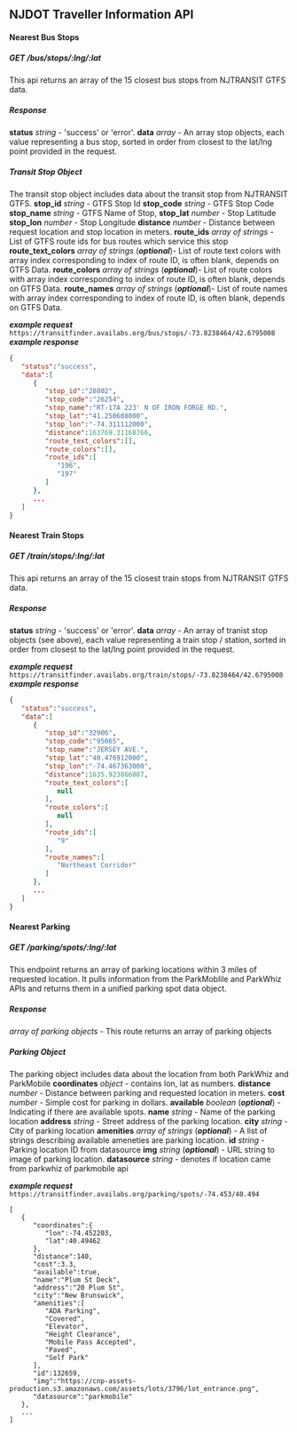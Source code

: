 ## NJDOT Traveller Information API

#### Nearest Bus Stops 
##### GET ___/bus/stops/:lng/:lat___
This api returns an array of the 15 closest bus stops from NJTRANSIT GTFS data.
##### Response  
__status__ _string_ - 'success' or 'error'.
__data__ _array_ - An array stop objects, each value representing a bus stop, sorted in order from closest to the lat/lng point provided in the request.

##### Transit Stop Object
The transit stop object includes data about the transit stop from NJTRANSIT GTFS. 
__stop_id__ _string_ - GTFS Stop Id
__stop_code__ _string_ - GTFS Stop Code 
__stop_name__ _string_ - GTFS Name of Stop,
__stop_lat__ _number_ - Stop Latitude 
__stop_lon__ _number_ - Stop Longitude
__distance__ _number_ - Distance between request location and stop location in meters.
__route_ids__ _array of strings_ - List of GTFS route ids for bus routes which service this stop 
__route_text_colors__ _array of strings_ (___optional___)-  List of route text colors with array index corresponding to index of route ID, is often blank, depends on GTFS Data.
__route_colors__  _array of strings_ (___optional___)-  List of route colors with array index corresponding to index of route ID, is often blank, depends on GTFS Data.
__route_names__  _array of strings_ (___optional___)-  List of route names with array index corresponding to index of route ID, is often blank, depends on GTFS Data.

___example request___
```https://transitfinder.availabs.org/bus/stops/-73.8238464/42.6795008```
___example response___
```json
{  
   "status":"success",
   "data":[  
      {  
         "stop_id":"28802",
         "stop_code":"26254",
         "stop_name":"RT-17A 223' N OF IRON FORGE RD.",
         "stop_lat":"41.250608000",
         "stop_lon":"-74.311112000",
         "distance":163769.31168766,
         "route_text_colors":[],
         "route_colors":[],
         "route_ids":[  
            "196",
            "197"
         ]
      },
      ...
   ]
}
```
#### Nearest Train Stops 
##### GET ___/train/stops/:lng/:lat___
This api returns an array of the 15 closest train stops from NJTRANSIT GTFS data.
##### Response  
__status__ _string_ - 'success' or 'error'.
__data__ _array_ - An array of tranist stop objects (see above), each value representing a train stop / station, sorted in order from closest to the lat/lng point provided in the request.

___example request___
```https://transitfinder.availabs.org/train/stops/-73.8238464/42.6795008```
___example response___
```json
{  
   "status":"success",
   "data":[  
      {  
         "stop_id":"32906",
         "stop_code":"95065",
         "stop_name":"JERSEY AVE.",
         "stop_lat":"40.476912000",
         "stop_lon":"-74.467363000",
         "distance":1635.923866087,
         "route_text_colors":[  
            null
         ],
         "route_colors":[  
            null
         ],
         "route_ids":[  
            "9"
         ],
         "route_names":[  
            "Northeast Corridor"
         ]
      },
      ...
   ]
}
```
#### Nearest Parking 
##### GET ___/parking/spots/:lng/:lat___
This endpoint returns an array of parking locations within 3 miles of requested location. It pulls  information from the ParkMoblile and ParkWhiz APIs and returns them in a unified parking spot data object. 
##### Response  
_array of parking objects_ - This route returns an array of parking objects

##### Parking Object
The parking object includes data about the location from both ParkWhiz and ParkMobile
__coordinates__ _object_ - contains lon, lat  as numbers.
__distance__ _number_ - Distance between parking and requested location in meters. 
__cost__ _number_ - Simple cost for parking in dollars.
__available__ _boolean_ (___optional___) - Indicating if there are available spots.
__name__ _string_ - Name of the parking location
__address__ _string_ - Street address of the parking location.
__city__ _string_ - City of parking location
__amenities__ _array of strings_ (___optional___) - A list of strings describing available ameneties are parking location. 
__id__  _string_ - Parking location ID from datasource
__img__  _string_ (___optional___) - URL string to image of parking location. 
__datasource__ _string_ - denotes if location came from parkwhiz of parkmobile api

___example request___
```https://transitfinder.availabs.org/parking/spots/-74.453/40.494```
```
[  
   {  
      "coordinates":{  
         "lon":-74.452203,
         "lat":40.49462
      },
      "distance":140,
      "cost":3.3,
      "available":true,
      "name":"Plum St Deck",
      "address":"20 Plum St",
      "city":"New Brunswick",
      "amenities":[  
         "ADA Parking",
         "Covered",
         "Elevator",
         "Height Clearance",
         "Mobile Pass Accepted",
         "Paved",
         "Self Park"
      ],
      "id":132659,
      "img":"https://cnp-assets-production.s3.amazonaws.com/assets/lots/3796/lot_entrance.png",
      "datasource":"parkmobile"
   },
   ...
]
